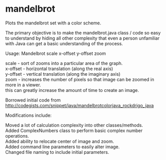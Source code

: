 # mandelbrot

Plots the mandelbrot set with a color scheme.

The primary objective is to make the mandelbrot.java class / code so easy to understand by hiding all other complexity that even a person unfamiliar with Java can get a basic understanding of the process.

Usage: Mandelbrot scale x-offset y-offset zoom

scale     - sort of zooms into a particular area of the graph.  
x-offset  - horizontal translation (along the real axis)  
y-offset  - vertical translation (along the imaginary axis)  
zoom      - increases the number of pixels so that image can be zoomed in more in a viewer.  
            this can greatly increase the amount of time to create an image.  

Borrowed initial code from http://codegists.com/snippet/java/mandelbrotcolorjava_rockdrigo_java

Modifications include:

Moved a lot of calculation complexity into other classes/methods.  
Added ComplexNumbers class to perform basic complex number operations.  
Added ability to relocate center of image and zoom.  
Added command line parameters to easily alter image.  
Changed file naming to include initial parameters.  
